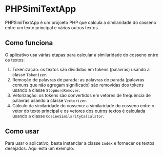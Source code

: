 # PHPSimiTextApp

PHPSimiTextApp é um projoeto PHP que calcula a similaridade do cosseno entre um texto principal e vários outros textos.

## Como funciona

O aplicativo usa várias etapas para calcular a similaridade do cosseno entre os textos:

1. Tokenização: os textos são divididos em tokens (palavras) usando a classe `Tokenizer`.
2. Remoção de palavras de parada: as palavras de parada (palavras comuns que não agregam significado) são removidas dos tokens usando a classe `StopWordRemover`.
3. Vetorização: os tokens são convertidos em vetores de frequência de palavras usando a classe `Vectorizer`.
4. Cálculo da similaridade do cosseno: a similaridade do cosseno entre o vetor do texto principal e os vetores dos outros textos é calculada usando a classe `CosineSimilarityCalculator`.

## Como usar

Para usar o aplicativo, basta instanciar a classe `Index` e fornecer os textos desejados. Aqui está um exemplo:

<?php
define('STOP_WORDS', ['a', 'de', 'é', 'um', 'para', 'o', 'e', 'do', 'da']);
$texts = [
    'texto1',
    'texto2',
    'texto3',
];

new Index($texts);
